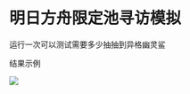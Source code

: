 # 明日方舟限定池寻访模拟

运行一次可以测试需要多少抽抽到异格幽灵鲨

结果示例

![](D:\rossssson\Arknights\Snipaste_2022-04-26_22-14-00.png)
